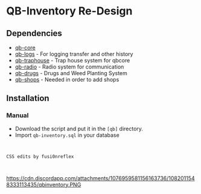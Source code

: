 # QB-Inventory Re-Design

## Dependencies
- [qb-core](https://github.com/qbcore-framework/qb-core)
- [qb-logs](https://github.com/qbcore-framework/qb-logs) - For logging transfer and other history
- [qb-traphouse](https://github.com/qbcore-framework/qb-traphouse) - Trap house system for qbcore
- [qb-radio](https://github.com/qbcore-framework/qb-radio) - Radio system for communication
- [qb-drugs](https://github.com/qbcore-framework/qb-drugs) -  Drugs and Weed Planting System
- [qb-shops](https://github.com/qbcore-framework/qb-shops) - Needed in order to add shops


## Installation
### Manual
- Download the script and put it in the `[qb]` directory.
- Import `qb-inventory.sql` in your database
```


CSS edits by fusi0nreflex



```

https://cdn.discordapp.com/attachments/1076959581156163736/1082011548333113435/qbinventory.PNG